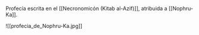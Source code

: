 Profecía escrita en el [[Necronomicón (Kitab al-Azif)]], atribuida a [[Nophru-Ka]].

![[profecia_de_Nophru-Ka.jpg]]
